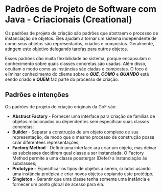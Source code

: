 # Padrões de Projeto de Software com Java - Criacionais (Creational)
Os padrões de projeto de criação são padrões que abstraem o processo  de instanciação de objetos. Eles ajudam a tornar um sistema independente de como seus objetos são representados, criados e compostos. Geralmente, atingem este objetivo delegando tarefas para outros objetos.

Esses padrões dão muita flexibilidade ao sistema, porque encapsulam o conhecimento sobre quais classes concretas são usadas. Além disso, ocultam o modo como as instâncias são ciadas e compostas. O foco é eliminar conhecimento do cliente sobre o ***QUE***, ***COMO*** e ***QUANDO*** está sendo criado e **QUEM** faz parte do processo de criação.

## Padrões e intenções
Os padrões de projeto de criação originais da GoF são:
- **Abstract Factory** - Fornecer uma interface para criação de famílias de objetos relacionados ou dependentes sem especificar suas classes concretas;
- **Builder** - Separar a construção de um objeto complexo de sua representação, de modo que o mesmo processo de construção possa criar diferentees representações;
- **Factory Method** - Definir uma interface ara criar um objeto, mas deixar as subclasses decidirem qual classe a ser instanciada. O Factory Method permite a uma classe poestergar (Defer) a instanciação às subclasses;
- **Prototype** - Especificar os tipos de objetos a serem, criados usando uma instância protípica e criar novos objetos copiando este protótipo;
- **Singleton** - Garantir que uma classe tenha somente uma instância e fornecer um ponto global de acesso para ela.